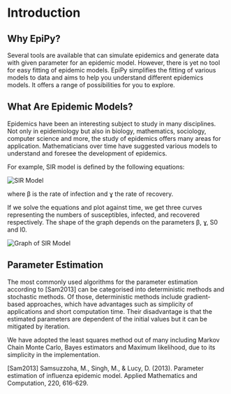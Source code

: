 # Introduction

## Why EpiPy?

Several tools are available that can simulate epidemics and generate data with given parameter for an epidemic model. 
However, there is yet no tool for easy fitting of epidemic models. EpiPy simplifies the fitting of various models to 
data and aims to help you understand different epidemics models. It offers a range of possibilities for you to explore.

## What Are Epidemic Models?

Epidemics have been an interesting subject to study in many disciplines. Not only in epidemiology but also in biology, 
mathematics, sociology, computer science and more, the study of epidemics offers many areas for application. 
Mathematicians over time have suggested various models to understand and foresee the development of epidemics.

For example, SIR model is defined by the following equations:

![SIR Model](http://i.imgur.com/rdFWsJJ.png)

where β is the rate of infection and ɣ the rate of recovery.

If we solve the equations and plot against time, we get three curves representing the numbers of susceptibles, infected,
and recovered respectively. The shape of the graph depends on the parameters β, ɣ, S0 and I0.

![Graph of SIR Model](http://i.imgur.com/Y7TMSUk.png)

## Parameter Estimation

The most commonly used algorithms for the parameter estimation according to [Sam2013] can be categorised into 
deterministic methods and stochastic methods. Of those, deterministic methods include gradient-based approaches, which
have advantages such as simplicity of applications and short computation time. Their disadvantage is that the estimated
parameters are dependent of the initial values but it can be mitigated by iteration.

We have adopted the least squares method out of many including Markov Chain Monte Carlo, Bayes estimators and Maximum
likelihood, due to its simplicity in the implementation.

[Sam2013] Samsuzzoha, M., Singh, M., & Lucy, D. (2013). Parameter estimation of influenza epidemic model. 
Applied Mathematics and Computation, 220, 616-629.